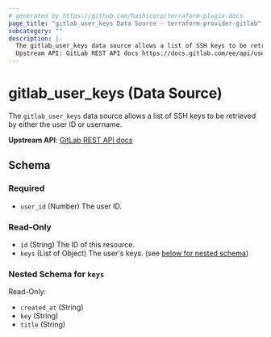 ```yaml
---
# generated by https://github.com/hashicorp/terraform-plugin-docs
page_title: "gitlab_user_keys Data Source - terraform-provider-gitlab"
subcategory: ""
description: |-
  The gitlab_user_keys data source allows a list of SSH keys to be retrieved by either the user ID or username.
  Upstream API: GitLab REST API docs https://docs.gitlab.com/ee/api/users.html#list-ssh-keys-for-user
---
```


# gitlab_user_keys (Data Source)

The `gitlab_user_keys` data source allows a list of SSH keys to be retrieved by either the user ID or username.

**Upstream API**: [GitLab REST API docs](https://docs.gitlab.com/ee/api/users.html#list-ssh-keys-for-user)



<!-- schema generated by tfplugindocs -->
## Schema

### Required

- `user_id` (Number) The user ID.

### Read-Only

- `id` (String) The ID of this resource.
- `keys` (List of Object) The user's keys. (see [below for nested schema](#nestedatt--keys))

<a id="nestedatt--keys"></a>
### Nested Schema for `keys`

Read-Only:

- `created_at` (String)
- `key` (String)
- `title` (String)


